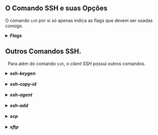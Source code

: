 ## O Comando SSH e suas Opções
O comando `ssh` por si só apenas indica as flags que devem ser usadas consigo.
<details>
  <summary>
    <b>
      <i>
        Flags
      </i>
    </b>
  </summary>

>- `-1`: Usa apenas a versão 1 do protocolo SSH.
>
>- `-2`: Usa apenas a versão 2 do protocolo SSH.
>
>- `-4`: Usa apenas o endereço IPv4.
>
>- `-6`: Usa apenas o endereço IPv6.
>
>- `-A`: Habilita o encaminhamento do agente de autenticação.
>
>- `-a`: Desabilita o encaminhamento do agente de autenticação.
>
>- `-C`: Usa compressão de dados.
>
>- `-c cipher_spec`: Seleciona a especificação *cipher* para encriptar a seção.
>
>- `-D [bind_address:]*port*`: Porta de encaminhamento de nível de aplicação dinâmico. Esse comando aloca um *socket* para ser usada pela porta local. Quando a conexão e feita por essa porta, ela e encaminhada por um canal seguro, e o protocolo de aplicação e usado para determinar onde uma maquina remota tem de se conectar.
>
>- `-E log_file`: Acrescenta *debug logs* a *log_file* ao invés do *standard error*.
>
>- `-F configfile`: Especifica um arquivo de configuração por usuário. O arquivo padrão e `~/.ssh/config`.
>
>- `-g`: Permite que hosts remotos se conectem as portas de encaminhamento locais.
>
>- `-i identity_file`: Arquivo por onde a *identity key*(chave privada) para autenticação de chave publica será lida.
>
>- `-J [user*@]host[:port]`: Conecta ao host fazendo primeiro uma conexão SSH a *pjump host[(/iam/jump-host)* e então estabelecendo um *[TCP Forwarding](https://www.ssh.com/ssh/tunneling/example)* para o destino final
>
>- `-l login_name`: Especifica o usuário para fazer *log in* na maquina remota.
>
>- `-p port`: Porta para conectar no *host* remoto.
>
>- `-q`: *Quiet Mode*.
>
>- `-V`: Mostra a versão atual do SSH.
>
>- `-v`: Verbaliza as ações.
>
>- `-X`: Habilita o encaminhamento X11 (*X11 Forwarding*).
>
>- `-L address`: Configura um encaminhamento local.
>
>- `-R address`: Configura um encaminhamento remoto.

</details>

## Outros Comandos SSH.
&nbsp; Para além do comando `ssh`, o *client SSH* possui outros comandos.

<details><summary><b><i>ssh-keygen</i></b></summary>

>*`ssh-keygen`*
>
>>&nbsp; Cria uma [chave SSH pública]() e uma [chave SSH privada](), estas chaves são usadas para login automático, e autenticação dos *hosts*.
>
>
> <details><summary><b><i>Flags</i></b></summary>
>
>
>*`-t`*
>> : Especifica o tipo de chave a ser criado, os valores mais usados são **rsa**, **dsa** e **ecdsa** para chaves *[RSA]()*, *[DSA]()* e *[elliptic curve DSA]()* respectivamente.

</details>
</details>
<br>
<details><summary><b><i>ssh-copy-id</i></b></summary>

>*`ssh-copy-id`*
>
>>&nbsp; Autoriza uma chave pública
>
> Flags

</details>
<br>
<details><summary><b><i>ssh-agent</i></b></summary>

>*`ssh-agent`*
>
>>&nbsp; Programa auxiliar que mantém a informação das senhas e chaves dos usuários. Para que assim, o usuário não tenha que reescrever a senha novamente. Isto implementa uma forma de *[Single Sign On (SSO)]()*.
>
> Flags

</details>
<br>
<details><summary><b><i>ssh-add</i></b></summary>

>*`ssh-add`*
>
>>&nbsp; Adiciona uma *[chave SSH]()* ao "*[SSH agent]()*".
>
> Flags

</details>
<br>
<details><summary><b><i>scp</i></b></summary>

>*`scp`*
>
>>&nbsp; Programa usado para copiar arquivos entre computadores através do *[SSH Protocol]()*.
>
> Flags

</details>
<br>
<details><summary><b><i>sftp</i></b></summary>

>*`sftp`*
>
>&nbsp; "**SSH File Transfer Protocol**", suporta todos as funcionalidades do SSH Protocol, sendo portanto, uma opção mais segura quando comparado ao `scp`.
>
> Flags

  </details>
